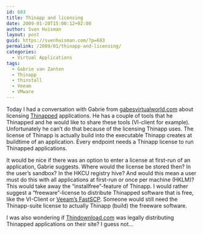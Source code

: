 ```yaml
---
id: 683
title: Thinapp and licensing
date: 2009-01-20T15:00:12+02:00
author: Sven Huisman
layout: post
guid: https://svenhuisman.com/?p=683
permalink: /2009/01/thinapp-and-licensing/
categories:
  - Virtual Applications
tags:
  - Gabrie van Zanten
  - Thinapp
  - thinstall
  - Veeam
  - VMware
---
```

Today I had a conversation with Gabrie from <a title="Gabesvirtualworld" href="http://www.gabesvirtualworld.com" target="_blank">gabesvirtualworld.com</a> about licensing <a title="Thinapp" href="http://www.vmware.com/products/thinapp/" target="_blank">Thinapped</a> applications. He has a couple of tools that he Thinapped and he would like to share these tools (VI-client for example). Unfortunately he can&#8217;t do that because of the licensing Thinapp uses. The license of Thinapp is actually build into the executable Thinapp creates at buildtime of an application. Every endpoint needs a Thinapp license to run Thinapped applications.

<!--more-->

It would be nice if there was an option to enter a license at first-run of an application, Gabrie suggests. Where would the license be stored then? In the user&#8217;s sandbox? In the HKCU registry hive? And would this mean a user must do this with all applications at first-run or once per machine (HKLM)? This would take away the &#8220;installfree&#8221;-feature of Thinapp. I would rather suggest a &#8220;freeware&#8221;-license to distribute Thinapped software that is free, like the VI-Client or <a title="FastSCP" href="http://www.veeam.com/esx-fastscp.html" target="_blank">Veeam&#8217;s FastSCP</a>. Someone would still need the Thinapp-suite license to actually Thinapp (build) the freeware software.

I was also wondering if <a title="Thindownload.com" href="http://www.thindownload.com" target="_blank">Thindownload.com</a> was legally distributing Thinapped applications on their site? I guess not&#8230;